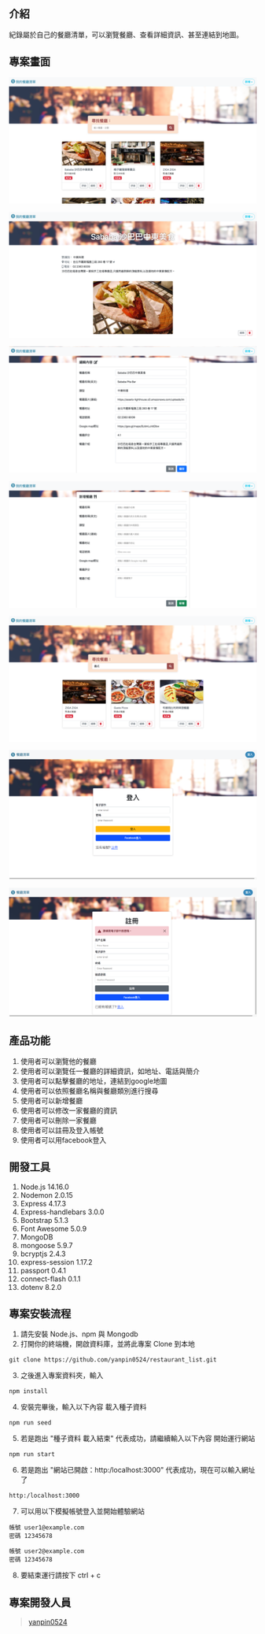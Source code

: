 ## 介紹
紀錄屬於自己的餐廳清單，可以瀏覽餐廳、查看詳細資訊、甚至連結到地圖。

## 專案畫面

![image](https://github.com/yanpin0524/restaurant_list/blob/master/images/001.png)

![image](https://github.com/yanpin0524/restaurant_list/blob/master/images/002.png)

![image](https://github.com/yanpin0524/restaurant_list/blob/master/images/003.png)

![image](https://github.com/yanpin0524/restaurant_list/blob/master/images/004.png)

![image](https://github.com/yanpin0524/restaurant_list/blob/master/images/005.png)

![image](https://github.com/yanpin0524/restaurant_list/blob/master/images/006.png)

![image](https://github.com/yanpin0524/restaurant_list/blob/master/images/007.png)

## 產品功能

1. 使用者可以瀏覽他的餐廳
2. 使用者可以瀏覽任一餐廳的詳細資訊，如地址、電話與簡介
3. 使用者可以點擊餐廳的地址，連結到google地圖
4. 使用者可以依照餐廳名稱與餐廳類別進行搜尋
5. 使用者可以新增餐廳
6. 使用者可以修改一家餐廳的資訊
7. 使用者可以刪除一家餐廳
8. 使用者可以註冊及登入帳號
9. 使用者可以用facebook登入

## 開發工具

1. Node.js 14.16.0
2. Nodemon 2.0.15
3. Express 4.17.3
4. Express-handlebars 3.0.0
5. Bootstrap 5.1.3
6. Font Awesome 5.0.9
7. MongoDB
8. mongoose 5.9.7
9. bcryptjs 2.4.3
10. express-session 1.17.2
11. passport 0.4.1
12. connect-flash 0.1.1
13. dotenv 8.2.0

## 專案安裝流程

1. 請先安裝 Node.js、npm 與 Mongodb
2. 打開你的終端機，開啟資料庫，並將此專案 Clone 到本地
```
git clone https://github.com/yanpin0524/restaurant_list.git
```
3. 之後進入專案資料夾，輸入
```
npm install
```
4. 安裝完畢後，輸入以下內容 載入種子資料
```
npm run seed
```
5. 若是跑出 "種子資料 載入結束" 代表成功，請繼續輸入以下內容 開始運行網站
```
npm run start
```
6. 若是跑出 "網站已開啟：http:/localhost:3000" 代表成功，現在可以輸入網址了
```
http:/localhost:3000
```
7. 可以用以下模擬帳號登入並開始體驗網站
```
帳號 user1@example.com
密碼 12345678
```
```
帳號 user2@example.com
密碼 12345678
```
8. 要結束運行請按下 ctrl + c

## 專案開發人員
> [yanpin0524](https://github.com/yanpin0524)

